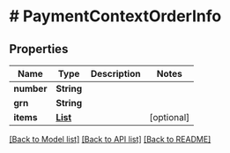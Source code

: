 # # PaymentContextOrderInfo


## Properties 


Name | Type | Description | Notes
------------ | ------------- | ------------- | -------------
**number**| **String** |   |
**grn**| **String** |   |
**items**| [**List<PaymentprocessorItem>**](PaymentprocessorItem.md) |   | [optional]


[[Back to Model list]](../../README.md#models) [[Back to API list]](../../README.md#endpoints) [[Back to README]](../../README.md)

